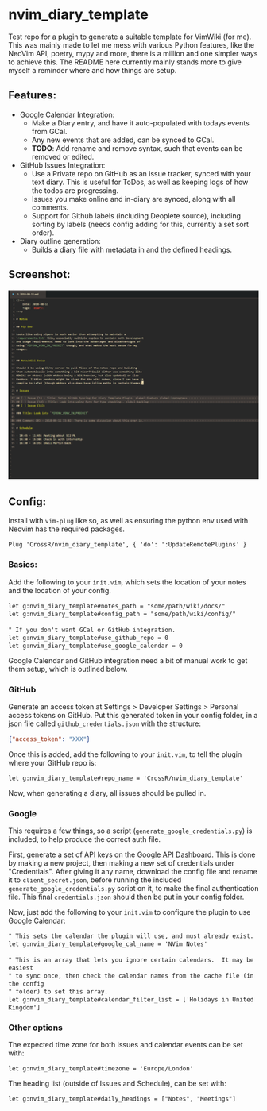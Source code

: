 # nvim_diary_template

Test repo for a plugin to generate a suitable template for VimWiki (for me).
This was mainly made to let me mess with various Python features, like the
NeoVim API, poetry, mypy and more, there is a million and one simpler ways to
achieve this. The README here currently mainly stands more to give myself a
reminder where and how things are setup.

## Features:
- Google Calendar Integration:
    - Make a Diary entry, and have it auto-populated with todays events
      from GCal.
    - Any new events that are added, can be synced to GCal.
    - **TODO**: Add rename and remove syntax, such that events can be removed
      or edited.
- GitHub Issues Integration:
    - Use a Private repo on GitHub as an issue tracker, synced with your text
      diary. This is useful for ToDos, as well as keeping logs of how the todos
      are progressing.
    - Issues you make online and in-diary are synced, along with all
      comments.
    - Support for Github labels (including Deoplete source), including sorting
      by labels (needs config adding for this, currently a set sort order).
- Diary outline generation:
    - Builds a diary file with metadata in and the defined headings.

## Screenshot:

![The basic setup with GitHub and GCal integration](./docs/screenshot.PNG)

## Config:

Install with `vim-plug` like so, as well as ensuring the python env used with
Neovim has the required packages.

```viml
Plug 'CrossR/nvim_diary_template', { 'do': ':UpdateRemotePlugins' }
```

### Basics:

Add the following to  your `init.vim`, which sets the location of your
notes and the location of your config.

```viml
let g:nvim_diary_template#notes_path = "some/path/wiki/docs/"
let g:nvim_diary_template#config_path = "some/path/wiki/config/"

" If you don't want GCal or GitHub integration.
let g:nvim_diary_template#use_github_repo = 0
let g:nvim_diary_template#use_google_calendar = 0
```

Google Calendar and GitHub integration need a bit of manual work to get them
setup, which is outlined below.

### GitHub

Generate an access token at Settings > Developer Settings > Personal access
tokens on GitHub. Put this generated token in your config folder, in a json file
called `github_credentials.json` with the structure:

```json
{"access_token": "XXX"}
```

Once this is added, add the following to your `init.vim`, to tell the plugin
where your GitHub repo is:

```viml
let g:nvim_diary_template#repo_name = 'CrossR/nvim_diary_template'
```

Now, when generating a diary, all issues should be pulled in.

### Google

This requires a few things, so a script (`generate_google_credentials.py`)
is included, to help produce the correct auth file.

First, generate a set of API keys on the [Google API
Dashboard](https://console.developers.google.com).
This is done by making a new project, then making a new set of credentials under
"Credentials". After giving it any name, download the config file and rename it
to `client_secret.json`, before running the included
`generate_google_credentials.py` script on it, to make the final authentication
file. This final `credentials.json` should then be put in your config folder.

Now, just add the following to your `init.vim` to configure the plugin to use
Google Calendar:

```viml
" This sets the calendar the plugin will use, and must already exist.
let g:nvim_diary_template#google_cal_name = 'NVim Notes'

" This is an array that lets you ignore certain calendars.  It may be easiest
" to sync once, then check the calendar names from the cache file (in the config
" folder) to set this array.
let g:nvim_diary_template#calendar_filter_list = ['Holidays in United Kingdom']
```

### Other options

The expected time zone for both issues and calendar events can be set with:

```viml
let g:nvim_diary_template#timezone = 'Europe/London'
```

The heading list (outside of Issues and Schedule), can be set with:

```viml
let g:nvim_diary_template#daily_headings = ["Notes", "Meetings"]
```
